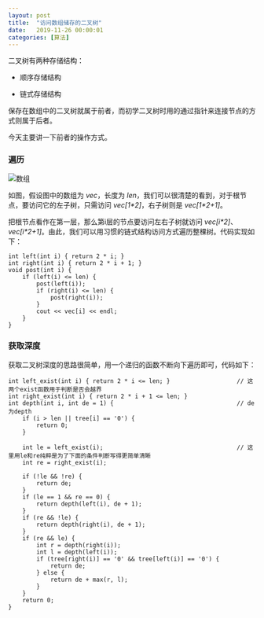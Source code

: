 ```yaml
---
layout: post
title:  "访问数组储存的二叉树"
date:   2019-11-26 00:00:01
categories: [算法]
---
```


二叉树有两种存储结构：

- 顺序存储结构

- 链式存储结构

保存在数组中的二叉树就属于前者，而初学二叉树时用的通过指针来连接节点的方式则属于后者。

今天主要讲一下前者的操作方式。

### 遍历

![数组](https://github.com/WongRuoran/WongRuoran.github.io/blob/master/_posts/pictures/vec_tree.jpg)

如图，假设图中的数组为 _vec_，长度为 _len_，我们可以很清楚的看到，对于根节点，要访问它的左子树，只需访问 _vec[1*2]_，右子树则是 _vec[1*2+1]_。

把根节点看作在第一层，那么第i层的节点要访问左右子树就访问 _vec[i*2]_、_vec[i*2+1]_。由此，我们可以用习惯的链式结构访问方式遍历整棵树。代码实现如下：

~~~
int left(int i) { return 2 * i; }
int right(int i) { return 2 * i + 1; }
void post(int i) {
    if (left(i) <= len) {
        post(left(i));
        if (right(i) <= len) {
            post(right(i));
        }
        cout << vec[i] << endl;
    }
}
~~~

### 获取深度

获取二叉树深度的思路很简单，用一个递归的函数不断向下遍历即可，代码如下：

~~~
int left_exist(int i) { return 2 * i <= len; }                   // 这两个exist函数用于判断是否会越界
int right_exist(int i) { return 2 * i + 1 <= len; }
int depth(int i, int de = 1) {                                   // de为depth
    if (i > len || tree[i] == '0') {             
        return 0;
    }

    int le = left_exist(i);                                      // 这里用le和re纯粹是为了下面的条件判断写得更简单清晰
    int re = right_exist(i);

    if (!le && !re) {
        return de;
    }
    if (le == 1 && re == 0) {
        return depth(left(i), de + 1);
    }
    if (re && !le) {
        return depth(right(i), de + 1);
    }
    if (re && le) {
        int r = depth(right(i));
        int l = depth(left(i));
        if (tree[right(i)] == '0' && tree[left(i)] == '0') {
            return de;
        } else {
            return de + max(r, l);
        }
    }
    return 0;
}
~~~
